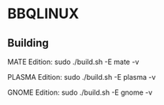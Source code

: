 BBQLINUX
========

Building
--------

MATE Edition:
    sudo ./build.sh -E mate -v

PLASMA Edition:
    sudo ./build.sh -E plasma -v

GNOME Edition:
    sudo ./build.sh -E gnome -v
